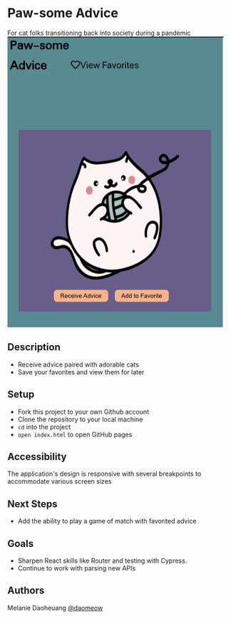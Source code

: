 # Paw-some Advice
For cat folks transitioning back into society during a pandemic 
![home page](./public/home.png)
## Description
- Receive advice paired with adorable cats
- Save your favorites and view them for later
## Setup
- Fork this project to your own Github account
- Clone the repository to your local machine
- `cd` into the project
- `open index.html` to open GitHub pages
## Accessibility
The application's design is responsive with several breakpoints to accommodate various screen sizes 
## Next Steps
- Add the ability to play a game of match with favorited advice
## Goals
- Sharpen React skills like Router and testing with Cypress.
- Continue to work with parsing new APIs 
## Authors
Melanie Daoheuang [@daomeow](https://github.com/daomeow)